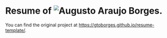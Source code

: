 # Resume of ![Augusto Araujo Borges](gtoborges.github.io/resume/).

You can find the original project at https://gtoborges.github.io/resume-template/.
